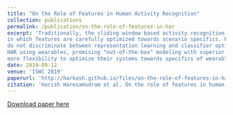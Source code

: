 ```yaml
---
title: "On the Role of Features in Human Activity Recognition"
collection: publications
permalink: /publication/on-the-role-of-features-in-har
excerpt: 'Traditionally, the sliding window based activity recognition chain (ARC) has been dominating practical applications,
in which features are carefully optimized towards scenario specifics. Recently, end-to-end, deep learning methods, that
do not discriminate between representation learning and classifier optimization, have become very popular also for
HAR using wearables, promising "out-of-the-box" modeling with superior recognition capabilities. In this paper, we revisit and analyze specifically the role feature representations play in HAR using wearables. In a systematic exploration we evaluate eight different feature extraction methods, including conventional heuristics and recent representation learning methods, and assess their capabilities for effective activity recognition on five benchmarks. Optimized feature learning integrated into the conventional ARC leads to comparable if not better recognition results as if using end-to-end learning methods, while at the same time offering practitioners
more flexibility to optimize their systems towards specifics of wearables and their constraints and limitations.'
date: 2019-09-12
venue: 'ISWC 2019'
paperurl: 'http://harkash.github.io/files/on-the-role-of-features-in-har.pdf'
citation: 'Harish Haresamudram et al. On the role of features in human activity recognition. In Proceedings of the 23rd International Symposium on Wearable Computers, ISWC '19, pages 78-88, New York, NY, USA, 2019. ACM.'
---
```


[Download paper here](paperurl: 'http://harkash.github.io/files/on-the-role-of-features-in-har.pdf')
